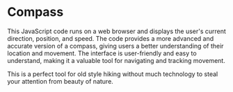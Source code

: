 # Compass

This JavaScript code runs on a web browser and displays the user's current direction, position, and speed. The code provides a more advanced and accurate version of a compass, giving users a better understanding of their location and movement. The interface is user-friendly and easy to understand, making it a valuable tool for navigating and tracking movement.

This is a perfect tool for old style hiking without much technology to steal your attention from beauty of nature.
